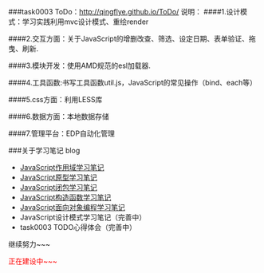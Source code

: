 
###task0003 ToDo：http://qingflye.github.io/ToDo/
说明：
####1.设计模式：学习实践利用mvc设计模式、重绘render

####2.交互方面：关于JavaScript的增删改查、筛选、设定日期、表单验证、拖曳、刷新.

####3.模块开发：使用AMD规范的esl加载器.

####4.工具函数:书写工具函数util.js，JavaScript的常见操作（bind、each等）

####5.css方面：利用LESS库

####6.数据方面：本地数据存储

####7.管理平台：EDP自动化管理

###关于学习笔记 blog

* [JavaScript作用域学习笔记](http://www.cnblogs.com/QingFlye/p/4480166.html)
* [JavaScript原型学习笔记](http://www.cnblogs.com/QingFlye/p/4480925.html)
* [JavaScript闭包学习笔记](http://www.cnblogs.com/QingFlye/p/4480952.html)
* [JavaScript构造函数学习笔记](http://www.cnblogs.com/QingFlye/p/4483842.html)
* [JavaScript面向对象编程学习笔记](http://www.cnblogs.com/QingFlye/p/4486279.html)
* JavaScript设计模式学习笔记（完善中）
* task0003 TODO心得体会（完善中）


继续努力~~~

<p style="color:red">正在建设中~~~</a>



